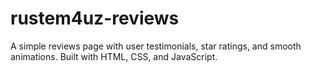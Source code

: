 # rustem4uz-reviews
A simple reviews page with user testimonials, star ratings, and smooth animations. Built with HTML, CSS, and JavaScript.
